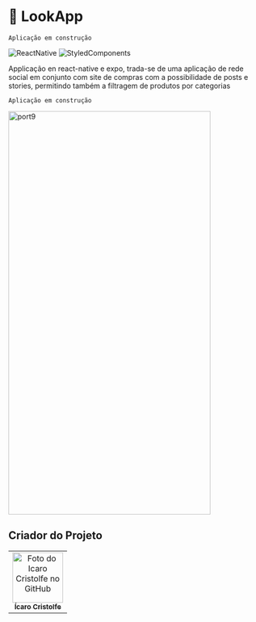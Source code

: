 <h1>🔰 LookApp </h1>

``Aplicação em construção ``

![ReactNative](https://img.shields.io/badge/React_Native-20232A?style=for-the-badge&logo=react&logoColor=61DAFB)
![StyledComponents](https://img.shields.io/badge/styled--components-DB7093?style=for-the-badge&logo=styled-components&logoColor=white)

<p>Applicação en react-native e expo, trada-se de uma aplicação de rede social em conjunto com site de compras com a possibilidade de posts e stories, permitindo também a filtragem de produtos por categorias 
</p>

``Aplicação em construção ``

<a data-flickr-embed="true" href="https://www.flickr.com/photos/196553482@N03/52851987948/in/dateposted-public/" title="port9"><img src="https://live.staticflickr.com/65535/52851987948_e1cdd5a0a7_o.png" width="400" height="800" alt="port9"/></a>

## Criador do Projeto
<table>
  <tr>
    <td align="center">
      <a href="#">
        <img src="https://avatars.githubusercontent.com/u/82662425?v=4" width="100px;" alt="Foto do Icaro Cristolfe no GitHub"/><br>
        <sub>
          <b>Ícaro Cristolfe</b>
        </sub>
      </a>
    </td>
  </tr>
</table>
